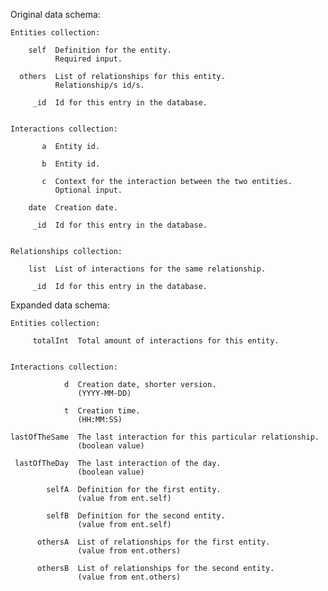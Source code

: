 Original data schema:

    Entities collection:

        self  Definition for the entity.
              Required input.

      others  List of relationships for this entity.
              Relationship/s id/s.

         _id  Id for this entry in the database.


    Interactions collection:

           a  Entity id.

           b  Entity id.

           c  Context for the interaction between the two entities.
              Optional input.

        date  Creation date.

         _id  Id for this entry in the database.


    Relationships collection:

        list  List of interactions for the same relationship.

         _id  Id for this entry in the database.


Expanded data schema:

    Entities collection:

         totalInt  Total amount of interactions for this entity.


    Interactions collection:

                d  Creation date, shorter version.
                   (YYYY-MM-DD)

                t  Creation time.
                   (HH:MM:SS)

    lastOfTheSame  The last interaction for this particular relationship.
                   (boolean value)

     lastOfTheDay  The last interaction of the day.
                   (boolean value)

            selfA  Definition for the first entity.
                   (value from ent.self)

            selfB  Definition for the second entity.
                   (value from ent.self)

          othersA  List of relationships for the first entity.
                   (value from ent.others)

          othersB  List of relationships for the second entity.
                   (value from ent.others)